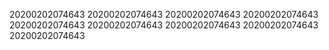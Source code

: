 20200202074643
20200202074643
20200202074643
20200202074643
20200202074643
20200202074643
20200202074643
20200202074643
20200202074643
